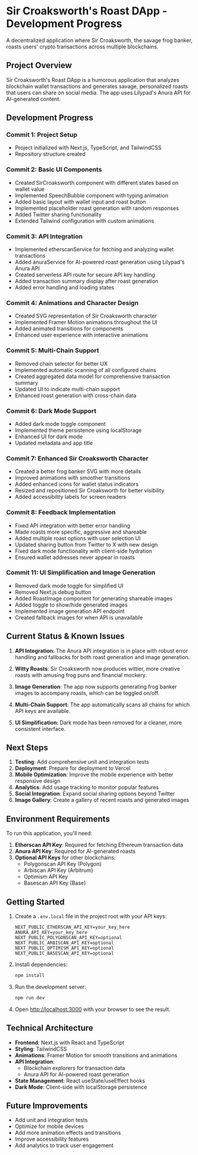 # Sir Croaksworth's Roast DApp - Development Progress

A decentralized application where Sir Croaksworth, the savage frog banker, roasts users' crypto transactions across multiple blockchains.

## Project Overview

Sir Croaksworth's Roast DApp is a humorous application that analyzes blockchain wallet transactions and generates savage, personalized roasts that users can share on social media. The app uses Lilypad's Anura API for AI-generated content.

## Development Progress

### Commit 1: Project Setup
- Project initialized with Next.js, TypeScript, and TailwindCSS
- Repository structure created

### Commit 2: Basic UI Components
- Created SirCroaksworth component with different states based on wallet value
- Implemented SpeechBubble component with typing animation
- Added basic layout with wallet input and roast button
- Implemented placeholder roast generation with random responses
- Added Twitter sharing functionality
- Extended Tailwind configuration with custom animations

### Commit 3: API Integration
- Implemented etherscanService for fetching and analyzing wallet transactions
- Added anuraService for AI-powered roast generation using Lilypad's Anura API
- Created serverless API route for secure API key handling
- Added transaction summary display after roast generation
- Added error handling and loading states

### Commit 4: Animations and Character Design
- Created SVG representation of Sir Croaksworth character
- Implemented Framer Motion animations throughout the UI
- Added animated transitions for components
- Enhanced user experience with interactive animations

### Commit 5: Multi-Chain Support
- Removed chain selector for better UX
- Implemented automatic scanning of all configured chains
- Created aggregated data model for comprehensive transaction summary
- Updated UI to indicate multi-chain support
- Enhanced roast generation with cross-chain data

### Commit 6: Dark Mode Support
- Added dark mode toggle component
- Implemented theme persistence using localStorage
- Enhanced UI for dark mode
- Updated metadata and app title

### Commit 7: Enhanced Sir Croaksworth Character
- Created a better frog banker SVG with more details
- Improved animations with smoother transitions
- Added enhanced icons for wallet status indicators
- Resized and repositioned Sir Croaksworth for better visibility
- Added accessibility labels for screen readers

### Commit 8: Feedback Implementation
- Fixed API integration with better error handling
- Made roasts more specific, aggressive and shareable 
- Added multiple roast options with user selection UI
- Updated sharing button from Twitter to X with new design
- Fixed dark mode functionality with client-side hydration
- Ensured wallet addresses never appear in roasts

### Commit 11: UI Simplification and Image Generation
- Removed dark mode toggle for simplified UI
- Removed Next.js debug button
- Added RoastImage component for generating shareable images
- Added toggle to show/hide generated images
- Implemented image generation API endpoint
- Created fallback images for when API is unavailable

## Current Status & Known Issues

1. **API Integration**: The Anura API integration is in place with robust error handling and fallbacks for both roast generation and image generation.

2. **Witty Roasts**: Sir Croaksworth now produces wittier, more creative roasts with amusing frog puns and financial mockery.

3. **Image Generation**: The app now supports generating frog banker images to accompany roasts, which can be toggled on/off.

4. **Multi-Chain Support**: The app automatically scans all chains for which API keys are available.

5. **UI Simplification**: Dark mode has been removed for a cleaner, more consistent interface.

## Next Steps

1. **Testing**: Add comprehensive unit and integration tests
2. **Deployment**: Prepare for deployment to Vercel
3. **Mobile Optimization**: Improve the mobile experience with better responsive design
4. **Analytics**: Add usage tracking to monitor popular features
5. **Social Integration**: Expand social sharing options beyond Twitter
6. **Image Gallery**: Create a gallery of recent roasts and generated images

## Environment Requirements

To run this application, you'll need:

1. **Etherscan API Key**: Required for fetching Ethereum transaction data
2. **Anura API Key**: Required for AI-generated roasts
3. **Optional API Keys** for other blockchains:
   - Polygonscan API Key (Polygon)
   - Arbiscan API Key (Arbitrum)
   - Optimism API Key
   - Basescan API Key (Base)

## Getting Started

1. Create a `.env.local` file in the project root with your API keys:
   ```
   NEXT_PUBLIC_ETHERSCAN_API_KEY=your_key_here
   ANURA_API_KEY=your_key_here
   NEXT_PUBLIC_POLYGONSCAN_API_KEY=optional
   NEXT_PUBLIC_ARBISCAN_API_KEY=optional
   NEXT_PUBLIC_OPTIMISM_API_KEY=optional
   NEXT_PUBLIC_BASESCAN_API_KEY=optional
   ```

2. Install dependencies:
   ```bash
   npm install
   ```

3. Run the development server:
   ```bash
   npm run dev
   ```

4. Open [http://localhost:3000](http://localhost:3000) with your browser to see the result.

## Technical Architecture

- **Frontend**: Next.js with React and TypeScript
- **Styling**: TailwindCSS
- **Animations**: Framer Motion for smooth transitions and animations
- **API Integration**: 
  - Blockchain explorers for transaction data
  - Anura API for AI-powered roast generation
- **State Management**: React useState/useEffect hooks
- **Dark Mode**: Client-side with localStorage persistence

## Future Improvements

- Add unit and integration tests
- Optimize for mobile devices
- Add more animation effects and transitions
- Improve accessibility features
- Add analytics to track user engagement
